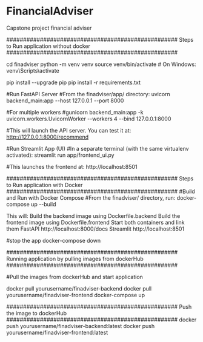 # FinancialAdviser
Capstone project financial adviser

################################################### 
 Steps to Run application without docker 
###################################################

cd finadviser
python -m venv venv
source venv/bin/activate  # On Windows: venv\Scripts\activate

pip install --upgrade pip
pip install -r requirements.txt

#Run FastAPI Server
#From the finadviser/app/ directory:
uvicorn backend_main:app --host 127.0.0.1 --port 8000

#For multiple workers
#gunicorn backend_main:app -k uvicorn.workers.UvicornWorker --workers 4 --bind 127.0.0.1:8000


#This will launch the API server. You can test it at:
http://127.0.0.1:8000/recommend

#Run Streamlit App (UI)
#In a separate terminal (with the same virtualenv activated):
streamlit run app/frontend_ui.py

#This launches the frontend at:
http://localhost:8501


################################################### 
Steps to Run application with Docker 
###################################################
#Build and Run with Docker Compose
#From the finadviser/ directory, run:
docker-compose up --build

This will:
Build the backend image using Dockerfile.backend
Build the frontend image using Dockerfile.frontend
Start both containers and link them
FastAPI	http://localhost:8000/docs
Streamlit	http://localhost:8501

#stop the app
docker-compose down

###################################################
Running application by pulling images from dockerHub
###################################################

#Pull the images from dockerHub and start application

docker pull yourusername/finadviser-backend
docker pull yourusername/finadviser-frontend
docker-compose up


###################################################
Push the image to dockerHub
###################################################
docker push yourusername/finadviser-backend:latest
docker push yourusername/finadviser-frontend:latest

